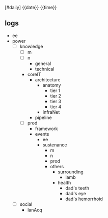 [#daily]
{{date}}
{{time}}
## logs
- ee
- power
	- [ ] knowledge
		- [ ] m
		- [ ] n
			- general
			- technical
		- coreIT
			- architecture
				- anatomy
					- tier 1
					- tier 2
					- tier 3
					- tier 4
				- infraNet
			- pipeline
		- [ ] prod 
			- framework
			- events
				- ee 
				- sustenance
					- m
					- n
					- prod
					- others
						- surrounding
							- lamb
						- health
							- dad's teeth
							- dad's eye
							- dad's hemorrhoid
	- [ ] social
		-  lanAcq
